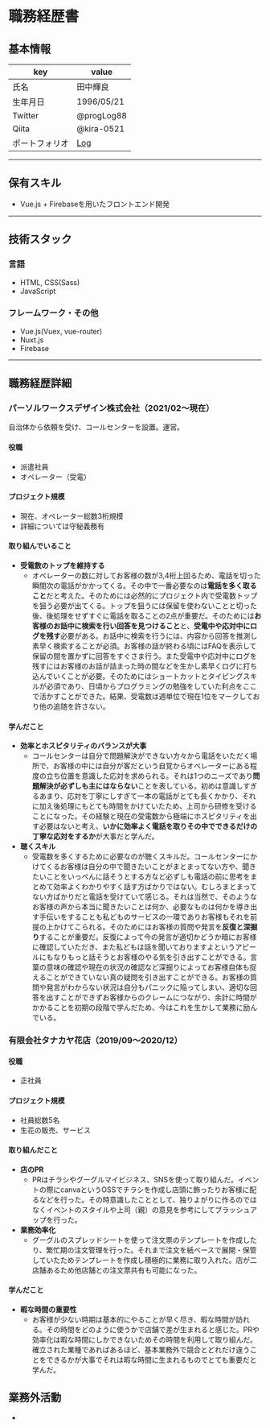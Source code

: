 # 職務経歴書

## 基本情報

|key|value|
|---|---|
|氏名|田中輝良|
|生年月日|1996/05/21|
|Twitter|@progLog88|
|Qiita|@kira-0521|
|ポートフォリオ|[Log](https://portfolio-studyapp.web.app/)|

---

## 保有スキル

- Vue.js + Firebaseを用いたフロントエンド開発

---

## 技術スタック

### 言語

- HTML, CSS(Sass)
- JavaScript

### フレームワーク・その他

- Vue.js(Vuex, vue-router)
- Nuxt.js
- Firebase

---

## 職務経歴詳細

### パーソルワークスデザイン株式会社（2021/02〜現在）

自治体から依頼を受け、コールセンターを設置。運営。

#### 役職

- 派遣社員
- オペレーター（受電）

#### プロジェクト規模

- 現在、オペレーター総数3桁規模
- 詳細については守秘義務有

#### 取り組んでいること

- **受電数のトップを維持する**
  - オペレーターの数に対してお客様の数が3,4桁上回るため、電話を切った瞬間次の電話がかかってくる。その中で一番必要なのは**電話を多く取ること**だと考えた。そのためには必然的にプロジェクト内で受電数トップを狙う必要が出てくる。トップを狙うには保留を使わないことと切った後、後処理をせずすぐに電話を取ることの2点が重要だ。そのためには**お客様のお話中に検索を行い回答を見つけること**と、**受電中や応対中にログを残す**必要がある。お話中に検索を行うには、内容から回答を推測し素早く検索することが必須。お客様の話が終わる頃にはFAQを表示して保留の間を置かずに回答をすぐさま行う。また受電中や応対中にログを残すにはお客様のお話が詰まった時の間などを生かし素早くログに打ち込んでいくことが必要。そのためにはショートカットとタイピングスキルが必須であり、日頃からプログラミングの勉強をしていた利点をここで活かすことができた。結果、受電数は週単位で現在1位をマークしており他の追随を許さない。

#### 学んだこと

- **効率とホスピタリティのバランスが大事**
  - コールセンターは自分で問題解決ができない方々から電話をいただく場所で、お客様の中には自分が客だという自覚からオペレーターにある程度の立ち位置を意識した応対を求められる。それは1つのニーズであり**問題解決が必ずしも主にはならない**ことを表している。初めは意識しすぎるあまり、応対を丁寧にしすぎて一本の電話がとても長くかかり、それに加え後処理にもとても時間をかけていたため、上司から研修を受けることになった。その経験と現在の受電数から極端にホスピタリティを出す必要はないと考え、**いかに効率よく電話を取りその中でできるだけの丁寧な応対をするか**が大事だと学んだ。
- **聴くスキル**
  - 受電数を多くするために必要なのが聴くスキルだ。コールセンターにかけてくるお客様は自分の中で聞きたいことがまとまってない方や、聞きたいことをいっぺんに話そうとする方など必ずしも電話の前に思考をまとめて効率よくわかりやすく話す方ばかりではない。むしろまとまってない方ばかりだと電話を受けていて感じる。それは当然で、そのようなお客様の声から本当に聞きたいことは何か、必要なものは何かを導き出す手伝いをすることも私どものサービスの一環でありお客様もそれを前提の上かけてこられる。そのためにはお客様の質問や発言を**反復と深掘り**することが重要だ。反復によって今の発言が適切かどうか暗にお客様に確認していただき、また私どもは話を聞いておりますよというアピールにもなりもっと話そうとお客様のやる気を引き出すことができる。言葉の意味の確認や現在の状況の確認など深掘りによってお客様自体も捉えることができていない真の疑問を引き出すことができる。お客様の質問や発言がわからない状況は自分もパニックに陥ってしまい、適切な回答を出すことができずお客様からのクレームにつながり、余計に時間がかかることを初期の段階で学んだため、今はこれを生かして業務に励んでいる。


### 有限会社タナカヤ花店（2019/09〜2020/12）

#### 役職

- 正社員

#### プロジェクト規模
- 社員総数5名
- 生花の販売、サービス

#### 取り組んだこと

- **店のPR**
  - PRはチラシやグーグルマイビジネス、SNSを使って取り組んだ。イベントの際にcanvaというOSSでチラシを作成し店頭に飾ったりお客様に配るなどを行った。その時意識したこととして、独りよがりに作るのではなくイベントのスタイルや上司（親）の意見を参考にしてブラッシュアップを行った。
- **業務効率化**
  - グーグルのスプレッドシートを使って注文票のテンプレートを作成したり、繁忙期の注文管理を行った。それまで注文を紙ベースで展開・保管していたためテンプレートを作成し積極的に業務に取り入れた。店が二店舗あるため他店舗との注文票共有も可能になった。

#### 学んだこと

- **暇な時間の重要性**
  - お客様が少ない時期は基本的にやることが早く尽き、暇な時間が訪れる。その時間をどのように使うかで店舗で差が生まれると感じた。PRや効率化は暇な時間にしかできないためその時間を利用して取り組んだ。確立された業種であればあるほど、基本業務外で競合とどれだけ違うことをできるかが大事でそれは暇な時間に生まれるものでとても重要だと学んだ。

## 業務外活動

- 